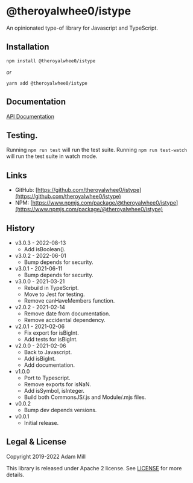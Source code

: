 # @theroyalwhee0/istype
An opinionated type-of library for Javascript and TypeScript.


## Installation
`npm install @theroyalwhee0/istype`

*or*

`yarn add @theroyalwhee0/istype`


## Documentation
[API Documentation](https://theroyalwhee0.github.io/istype/)


## Testing.
Running ```npm run test``` will run the test suite. Running ```npm run test-watch``` will run the test suite in watch mode.


## Links
- GitHub: [https://github.com/theroyalwhee0/istype](https://github.com/theroyalwhee0/istype)
- NPM: [https://www.npmjs.com/package/@theroyalwhee0/istype](https://www.npmjs.com/package/@theroyalwhee0/istype)


## History
- v3.0.3 - 2022-08-13
  - Add isBoolean().
- v3.0.2 - 2022-06-01
  - Bump depends for security.
- v3.0.1 - 2021-06-11
  - Bump depends for security.
- v3.0.0 - 2021-03-21
  - Rebuild in TypeScript.
  - Move to Jest for testing.
  - Remove canHaveMembers function.
- v2.0.2 - 2021-02-14
  - Remove date from documentation.
  - Remove accidental dependency.
- v2.0.1 - 2021-02-06
  - Fix export for isBigInt.
  - Add tests for isBigInt.
- v2.0.0 - 2021-02-06
  - Back to Javascript.
  - Add isBigInt.
  - Add documentation.
- v1.0.0
  - Port to Typescript.
  - Remove exports for isNaN.
  - Add isSymbol, isInteger.
  - Build both CommonsJS/.js and Module/.mjs files.
- v0.0.2
  - Bump dev depends versions.
- v0.0.1
  - Initial release.


## Legal & License
Copyright 2019-2022 Adam Mill

This library is released under Apache 2 license. See [LICENSE](https://github.com/theroyalwhee0/istype/blob/master/LICENSE) for more details.
